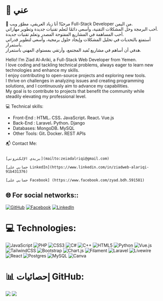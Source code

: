 # 💫 عني  
👋 مرحبًا! أنا زياد العريقي، مطوّر ويب Full-Stack Developer من اليمن.  
أحب البرمجة وحل المشكلات التقنية، وأسعى دائمًا لتعلم تقنيات جديدة وتطوير مهاراتي.  
أحب المساهمة في المشاريع المفتوحة المصدر وتعلم تقنيات جديدة.  
أستمتع بالتحديات في تحليل المشكلات وإيجاد حلول برمجية، وأسعى لتطوير قدراتي باستمرار.  
هدفي أن أساهم في مشاريع تُفيد المجتمع، وأرتقي بمستواي المهني باستمرار.  

Hello! I’m Ziad Al-Ariki, a Full-Stack Web Developer from Yemen.  
I love coding and tackling technical problems, always eager to learn new technologies and enhance my skills.  
I enjoy contributing to open-source projects and exploring new tools.  
I thrive on challenges in analyzing issues and creating programming solutions, and I continuously aim to advance my capabilities.  
My goal is to contribute to projects that benefit the community while steadily elevating my professional level.


💻 Technical skills:
-  Front-End : HTML، CSS، JavaScript، React، Vue.js
-  Back-End : Laravel، Python، Django
-  Databases: MongoDB، MySQL
-  Other Tools: Git، Docker، REST APIs

📬 Contact Me:

                                                                                                                                                             [بريدي الإلكتروني](mailto:zeiadalriqi@gmail.com)
                                                                                                                                 [حسابي على LinkedIn](https://www.linkedin.com/in/ziadweb-alariqi-91b431376)
                                                                                                                                             [حسابي على Facebook] (https://www.facebook.com/zyad.bdh.591581)

## 🌐 For social networks::

[![GitHub](https://img.shields.io/badge/GitHub-black.svg?logo=github&logoColor=white)](https://github.com/Zakarialabib)
[![Facebook](https://img.shields.io/badge/Facebook-%231877F2.svg?logo=facebook&logoColor=white)](https://facebook.com/)
[![LinkedIn](https://img.shields.io/badge/LinkedIn-%230077B5.svg?logo=linkedin&logoColor=white)](https://linkedin.com/)

# 💻 Technologies:
![JavaScript](https://img.shields.io/badge/javascript-%23323330.svg?style=for-the-badge&logo=javascript&logoColor=%23F7DF1E)
![PHP](https://img.shields.io/badge/php-%23777BB4.svg?style=for-the-badge&logo=php&logoColor=white)
![CSS3](https://img.shields.io/badge/css3-%231572B6.svg?style=for-the-badge&logo=css3&logoColor=white)
![C#](https://img.shields.io/badge/c%23-%23239120.svg?style=for-the-badge&logo=csharp&logoColor=white)
![C++](https://img.shields.io/badge/c++-%2300599C.svg?style=for-the-badge&logo=c%2B%2B&logoColor=white)
![HTML5](https://img.shields.io/badge/html5-%23E34F26.svg?style=for-the-badge&logo=html5&logoColor=white)
![Python](https://img.shields.io/badge/python-3670A0.svg?style=for-the-badge&logo=python&logoColor=white)
![Vue.js](https://img.shields.io/badge/vue.js-%2335495e.svg?style=for-the-badge&logo=vuedotjs&logoColor=%234FC08D)
![TailwindCSS](https://img.shields.io/badge/tailwindcss-%2338B2AC.svg?style=for-the-badge&logo=tailwind-css&logoColor=white)
![Bootstrap](https://img.shields.io/badge/bootstrap-%238511FA.svg?style=for-the-badge&logo=bootstrap&logoColor=white)
![Chart.js](https://img.shields.io/badge/chart.js-F5788D.svg?style=for-the-badge&logo=chart.js&logoColor=white)
![Filament](https://img.shields.io/badge/Filament-FFAA00.svg?style=for-the-badge&logo=filament&logoColor=white)
![Laravel](https://img.shields.io/badge/laravel-%23FF2D20.svg?style=for-the-badge&logo=laravel&logoColor=white)
![Livewire](https://img.shields.io/badge/livewire-%234e56a6.svg?style=for-the-badge&logo=livewire&logoColor=white)
![React](https://img.shields.io/badge/react-%2320232a.svg?style=for-the-badge&logo=react&logoColor=%2361DAFB)
![Postgres](https://img.shields.io/badge/postgres-%23316192.svg?style=for-the-badge&logo=postgresql&logoColor=white)
![MySQL](https://img.shields.io/badge/mysql-4479A1.svg?style=for-the-badge&logo=mysql&logoColor=white)
![Canva](https://img.shields.io/badge/Canva-%2300C4CC.svg?style=for-the-badge&logo=Canva&logoColor=white)

# 📊 إحصائيات GitHub:
![](https://github-readme-stats.vercel.app/api?username=Zakarialabib&theme=vue-dark&hide_border=false&include_all_commits=true&count_private=true)
![](https://github-readme-stats.vercel.app/api/top-langs/?username=Zakarialabib&theme=vue-dark&hide_border=false&include_all_commits=true&count_private=true&layout=compact)

